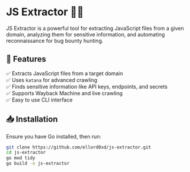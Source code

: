 # JS Extractor 🕵️‍♂️

JS Extractor is a powerful tool for extracting JavaScript files from a given domain, analyzing them for sensitive information, and automating reconnaissance for bug bounty hunting.  

## 🚀 Features  
✅ Extracts JavaScript files from a target domain  
✅ Uses `katana` for advanced crawling  
✅ Finds sensitive information like API keys, endpoints, and secrets  
✅ Supports Wayback Machine and live crawling  
✅ Easy to use CLI interface  

## 📥 Installation  

Ensure you have Go installed, then run:  

```sh
git clone https://github.com/ellord0xd/js-extractor.git
cd js-extractor
go mod tidy
go build -o js-extractor
